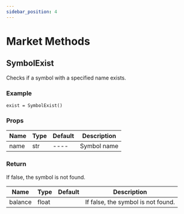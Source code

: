 ```yaml
---
sidebar_position: 4
---
```


# Market Methods

## SymbolExist
Checks if a symbol with a specified name exists.

### Example
```
exist = SymbolExist()
```

### Props
|  Name       |  Type           |  Default  |  Description   |
| ----        | ----            | ----      | ----           |
| name        | str             | ----      | Symbol name    |

### Return
If false, the symbol is not found.

|  Name       |  Type    |  Default  |  Description   |
| ----        | ----     | ----      | ----          |
| balance      | float      |           |  If false, the symbol is not found.  |


